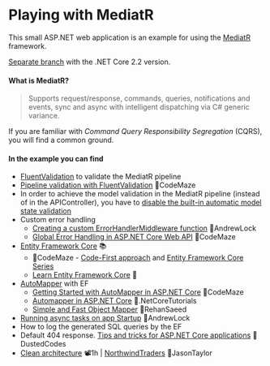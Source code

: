 # Playing with MediatR

This small ASP.NET web application is an example for using the [MediatR](https://github.com/jbogard/MediatR) framework.

[Separate branch](https://github.com/19balazs86/PlayingWithMediatR/tree/netcoreapp2.2) with the .NET Core 2.2 version.

#### What is MediatR?
> Supports request/response, commands, queries, notifications and events, sync and async with intelligent dispatching via C# generic variance.

If you are familiar with *Command Query Responsibility Segregation* (CQRS), you will find a common ground.

#### In the example you can find

- [FluentValidation](https://fluentvalidation.net) to validate the MediatR pipeline
- [Pipeline validation with FluentValidation](https://code-maze.com/cqrs-mediatr-fluentvalidation) 📓CodeMaze
- In order to achieve the model validation in the MediatR pipeline (instead of in the APIController), you have to [disable the built-in automatic model state validation](https://www.talkingdotnet.com/disable-automatic-model-state-validation-in-asp-net-core-2-1)
- Custom error handling
  - [Creating a custom ErrorHandlerMiddleware function](https://andrewlock.net/creating-a-custom-error-handler-middleware-function) 📓AndrewLock
  - [Global Error Handling in ASP.NET Core Web API](https://code-maze.com/global-error-handling-aspnetcore) 📓CodeMaze
- [Entity Framework Core](https://docs.microsoft.com/en-us/ef/core/index) 📚
  - 📓CodeMaze - [Code-First approach](https://code-maze.com/net-core-web-api-ef-core-code-first/) and [Entity Framework Core Series](https://code-maze.com/entity-framework-core-series/)
  - [Learn Entity Framework Core](https://www.learnentityframeworkcore.com/) 📓
- [AutoMapper](https://github.com/AutoMapper/AutoMapper) with EF
  - [Getting Started with AutoMapper in ASP.NET Core](https://code-maze.com/automapper-net-core/) 📓CodeMaze
  - [Automapper in ASP.NET Core](https://dotnetcoretutorials.com/2017/09/23/using-automapper-asp-net-core) 📓.NetCoreTutorials
  - [Simple and Fast Object Mapper](https://rehansaeed.com/a-simple-and-fast-object-mapper) 📓RehanSaeed
- [Running async tasks on app Startup](https://andrewlock.net/running-async-tasks-on-app-startup-in-asp-net-core-3) 📓AndrewLock
- How to log the generated SQL queries by the EF
- Default 404 response. [Tips and tricks for ASP.NET Core applications](https://dusted.codes/advanced-tips-and-tricks-for-aspnet-core-applications) 📓DustedCodes
- [Clean architecture](https://www.youtube.com/watch?v=5OtUm1BLmG0) 📽️1h | [NorthwindTraders](https://github.com/JasonGT/NorthwindTraders) 👤JasonTaylor
